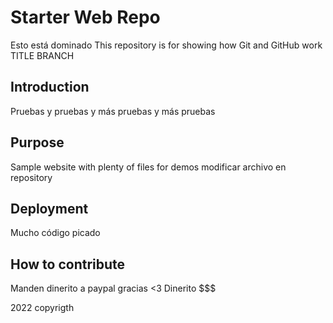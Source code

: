 # Starter Web Repo

Esto está dominado
This repository is for showing how Git and GitHub work
TITLE BRANCH

## Introduction

Pruebas y pruebas
y más pruebas y más pruebas 

## Purpose

Sample website with plenty of files for demos
modificar archivo en repository

## Deployment

Mucho código picado

## How to contribute

Manden dinerito a paypal gracias <3
Dinerito $$$

2022 copyrigth